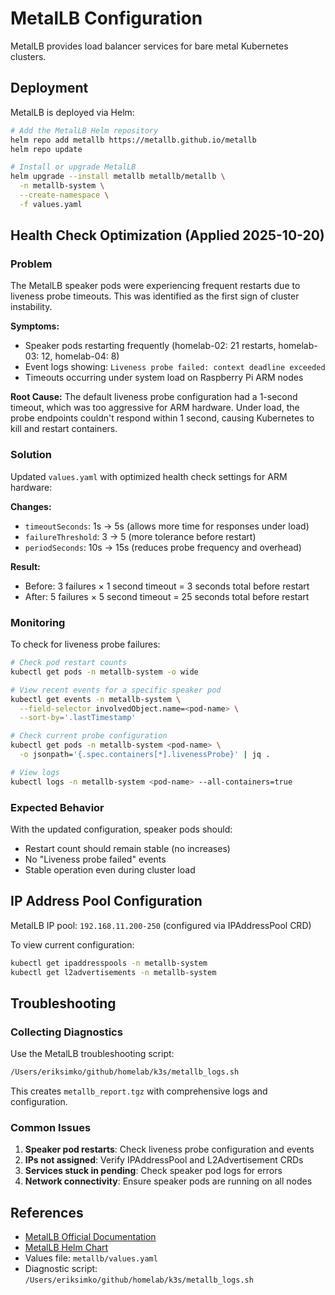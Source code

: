 # MetalLB Configuration

MetalLB provides load balancer services for bare metal Kubernetes clusters.

## Deployment

MetalLB is deployed via Helm:

```bash
# Add the MetalLB Helm repository
helm repo add metallb https://metallb.github.io/metallb
helm repo update

# Install or upgrade MetalLB
helm upgrade --install metallb metallb/metallb \
  -n metallb-system \
  --create-namespace \
  -f values.yaml
```

## Health Check Optimization (Applied 2025-10-20)

### Problem
The MetalLB speaker pods were experiencing frequent restarts due to liveness probe timeouts. This was identified as the first sign of cluster instability.

**Symptoms:**
- Speaker pods restarting frequently (homelab-02: 21 restarts, homelab-03: 12, homelab-04: 8)
- Event logs showing: `Liveness probe failed: context deadline exceeded`
- Timeouts occurring under system load on Raspberry Pi ARM nodes

**Root Cause:**
The default liveness probe configuration had a 1-second timeout, which was too aggressive for ARM hardware. Under load, the probe endpoints couldn't respond within 1 second, causing Kubernetes to kill and restart containers.

### Solution
Updated `values.yaml` with optimized health check settings for ARM hardware:

**Changes:**
- `timeoutSeconds`: 1s → 5s (allows more time for responses under load)
- `failureThreshold`: 3 → 5 (more tolerance before restart)
- `periodSeconds`: 10s → 15s (reduces probe frequency and overhead)

**Result:**
- Before: 3 failures × 1 second timeout = 3 seconds total before restart
- After: 5 failures × 5 second timeout = 25 seconds total before restart

### Monitoring
To check for liveness probe failures:

```bash
# Check pod restart counts
kubectl get pods -n metallb-system -o wide

# View recent events for a specific speaker pod
kubectl get events -n metallb-system \
  --field-selector involvedObject.name=<pod-name> \
  --sort-by='.lastTimestamp'

# Check current probe configuration
kubectl get pods -n metallb-system <pod-name> \
  -o jsonpath='{.spec.containers[*].livenessProbe}' | jq .

# View logs
kubectl logs -n metallb-system <pod-name> --all-containers=true
```

### Expected Behavior
With the updated configuration, speaker pods should:
- Restart count should remain stable (no increases)
- No "Liveness probe failed" events
- Stable operation even during cluster load

## IP Address Pool Configuration

MetalLB IP pool: `192.168.11.200-250` (configured via IPAddressPool CRD)

To view current configuration:
```bash
kubectl get ipaddresspools -n metallb-system
kubectl get l2advertisements -n metallb-system
```

## Troubleshooting

### Collecting Diagnostics
Use the MetalLB troubleshooting script:
```bash
/Users/eriksimko/github/homelab/k3s/metallb_logs.sh
```

This creates `metallb_report.tgz` with comprehensive logs and configuration.

### Common Issues

1. **Speaker pod restarts**: Check liveness probe configuration and events
2. **IPs not assigned**: Verify IPAddressPool and L2Advertisement CRDs
3. **Services stuck in pending**: Check speaker pod logs for errors
4. **Network connectivity**: Ensure speaker pods are running on all nodes

## References

- [MetalLB Official Documentation](https://metallb.universe.tf/)
- [MetalLB Helm Chart](https://github.com/metallb/metallb/tree/main/charts/metallb)
- Values file: `metallb/values.yaml`
- Diagnostic script: `/Users/eriksimko/github/homelab/k3s/metallb_logs.sh`
